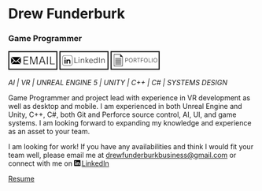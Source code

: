 # Drew Funderburk
### Game Programmer

[![Email](media/Email.png)](mailto:drewfunderburkbusiness@gmail.com)
[![LinkedIn](media/LinkedIn.png)](https://www.linkedin.com/in/drew-funderburk)
[![Portfolio](media/Portfolio.png)](drewfunderburk.github.io/portfolio)

*AI | VR | UNREAL ENGINE 5 | UNITY | C++ | C# | SYSTEMS DESIGN*

Game Programmer and project lead with experience in VR development as well as desktop and mobile. I am experienced in both Unreal Engine and Unity, 
C++, C#, both Git and Perforce source control, AI, UI, and game systems. I am looking forward to expanding my knowledge and experience as an asset 
to your team.

I am looking for work! If you have any availabilities and think I would fit your team well, please email me at 
<a href="mailto:drewfunderburkbusiness@gmail.com">drewfunderburkbusiness@gmail.com</a> 
or connect with me on 
<a href="https://www.linkedin.com/in/drew-funderburk/"><img src="/media/Icons/linkedin.png" alt="LinkedIn Icon" width="15"/>LinkedIn</a>

[Resume](DrewFunderburk_Resume.pdf)